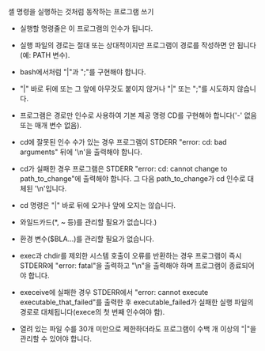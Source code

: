 셸 명령을 실행하는 것처럼 동작하는 프로그램 쓰기
- 실행할 명령줄은 이 프로그램의 인수가 됩니다.

- 실행 파일의 경로는 절대 또는 상대적이지만 프로그램이 경로를 작성하면 안 됩니다(예: PATH 변수).

- bash에서처럼 "|"과 ";"를 구현해야 합니다.

- "|" 바로 뒤에 또는 그 앞에 아무것도 붙이지 않거나 "|" 또는 ";"를 시도하지 않습니다.

- 프로그램은 경로만 인수로 사용하여 기본 제공 명령 CD를 구현해야 합니다('-' 없음 또는 매개 변수 없음).

- cd에 잘못된 인수 수가 있는 경우 프로그램이 STDERR "error: cd: bad arguments" 뒤에 '\n'을 출력해야 합니다.

- cd가 실패한 경우 프로그램은 STDERR "error: cd: cannot change to path_to_change"에 출력해야 합니다. 그 다음 path_to_change가 cd 인수로 대체된 '\n'입니다.

- cd 명령은 "|" 바로 뒤에 오거나 앞에 오지는 않습니다.

- 와일드카드(*, ~ 등)를 관리할 필요가 없습니다.)

- 환경 변수($BLA...)를 관리할 필요가 없습니다.

- exec과 chdir를 제외한 시스템 호출이 오류를 반환하는 경우 프로그램이 즉시 STDERR에 "error: fatal"을 출력하고 "\n"을 출력해야 하며 프로그램이 종료되어야 합니다.

- execeive에 실패한 경우 STDERR에서 "error: cannot execute executable_that_failed"를 출력한 후 executable_failed가 실패한 실행 파일의 경로로 대체됩니다(exece의 첫 번째 인수여야 함).

- 열려 있는 파일 수를 30개 미만으로 제한하더라도 프로그램이 수백 개 이상의 "|"을 관리할 수 있어야 합니다.